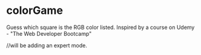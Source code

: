 # colorGame
Guess which square is the RGB color listed. Inspired by a course on Udemy - "The Web Developer Bootcamp"

//will be adding an expert mode. 

